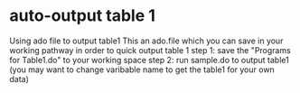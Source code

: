 # auto-output table 1
Using ado file to output table1 
This an ado.file which you can save in your working pathway in order to quick output table 1
step 1: save the "Programs for Table1.do" to your working space
step 2: run sample.do to output table1 (you may want to change varibable name to get the table1 for your own data)
